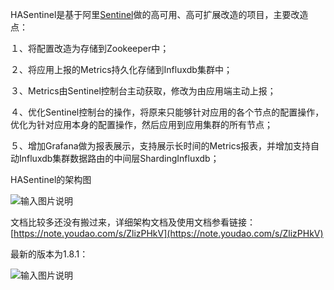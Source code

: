 HASentinel是基于阿里[Sentinel](https://github.com/alibaba/Sentinel)做的高可用、高可扩展改造的项目，主要改造点：

１、将配置改造为存储到Zookeeper中；

２、将应用上报的Metrics持久化存储到Influxdb集群中；

３、Metrics由Sentinel控制台主动获取，修改为由应用端主动上报；

４、优化Sentinel控制台的操作，将原来只能够针对应用的各个节点的配置操作，优化为针对应用本身的配置操作，然后应用到应用集群的所有节点；

５、增加Grafana做为报表展示，支持展示长时间的Metrics报表，并增加支持自动Influxdb集群数据路由的中间层ShardingInfluxdb；

HASentinel的架构图

![输入图片说明](https://images.gitee.com/uploads/images/2021/0624/154346_bd406341_306225.png "Sentinel限流设计_New (2).png")

文档比较多还没有搬过来，详细架构文档及使用文档参看链接：[https://note.youdao.com/s/ZlizPHkV](https://note.youdao.com/s/ZlizPHkV)

最新的版本为1.8.1：

![输入图片说明](https://images.gitee.com/uploads/images/2021/0705/102252_b7545615_306225.png "2021-07-05 10-21-41屏幕截图.png")